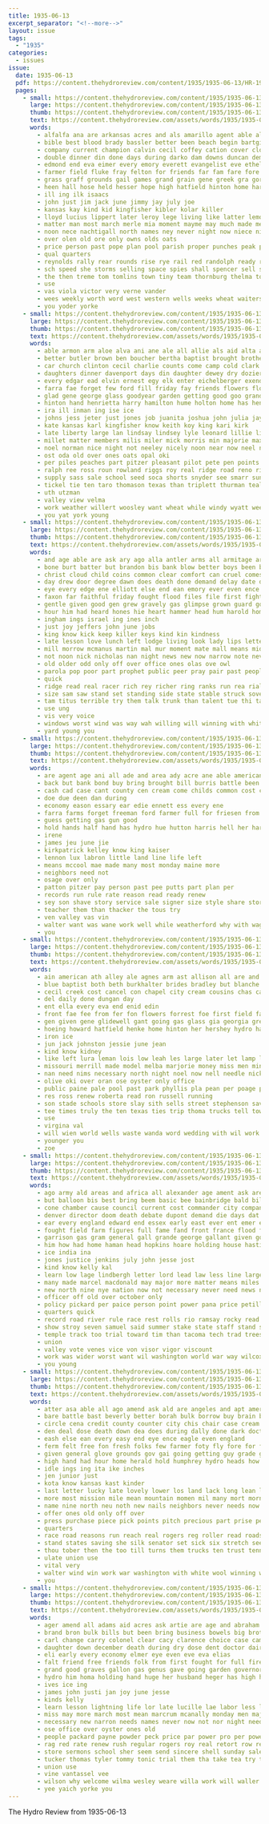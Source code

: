```yaml
---
title: 1935-06-13
excerpt_separator: "<!--more-->"
layout: issue
tags:
  - "1935"
categories:
  - issues
issue:
  date: 1935-06-13
  pdf: https://content.thehydroreview.com/content/1935/1935-06-13/HR-1935-06-13.pdf
  pages:
    - small: https://content.thehydroreview.com/content/1935/1935-06-13/small/HR-1935-06-13-01.jpg
      large: https://content.thehydroreview.com/content/1935/1935-06-13/large/HR-1935-06-13-01.jpg
      thumb: https://content.thehydroreview.com/content/1935/1935-06-13/thumbnails/HR-1935-06-13-01.jpg
      text: https://content.thehydroreview.com/assets/words/1935/1935-06-13/HR-1935-06-13-01.txt
      words:
        - alfalfa ana are arkansas acres and als amarillo agent able alva all age acre
        - bible best blood brady bassler better been beach begin bartgis bill beaumont but bowen big bethel bascom below business billie brothers bethany books break bail bonus bank broadway binger breeding boucher byam buy brick beasley browne bring brown borrow back banner barley bouts basinger band baxter bobby bennett began brief buys both ball brought
        - company current champion calvin cecil coffey cation cover cloninger curtain cronk cantrell can credit cattle curtis cotton clinton coo carry col count cousin came car caddo charles cot colonel cody carruth cole chance certain city county church carolyn chris comment carter con cost case class call condi come colony
        - double dinner din done days during darko dam downs duncan demand denham daughter delma diamond drop day doctor date data duel dick due daily deal down
        - edmond end eva eimer every emory everett evangelist eve ethel ellis eakin entz even eakins early enter era elizabeth ernest eber
        - farmer field fluke fray felton for friends far fam fare fore frost flood fort folks frances front feathers famous fitzpatrick frank full filling fost friday fun fitzpatric free fuss few fought from found first favor fast floor fred fei froese farm fight frame
        - grass graff grounds gail games grand grain gene greek gra gory gains good getto guest glass gave george game given getting gor group gain gorman
        - heen hall hose held hesser hope high hatfield hinton home harris haney has harvest hand half har hueston hardware her had harold herman hail hard heads honor holding henry hereford hammer hugh hamilton hold hay him hydro haye harry horton holt harlin
        - ill ing ilk isaacs
        - john just jim jack june jimmy jay july joe
        - kansas kay kind kid kingfisher kibler kolar killer
        - lloyd lucius lippert later leroy lege living like latter lemon land light lights longer long leader little landis lowe low less lunch league lose luella last large lively loy
        - matter man most march merle mia moment mayme may much made mention mike martin might men miss mighty mahaney miske mill myrna mildred morgan music market main middle miller merry mcgraw maude mack more monday must many members
        - noon nece nachtigall north names ney never night now niece ning need naz near norman needs new nims northern not notice name nichols nee necessary
        - over olen old ore only owns olds oats
        - price person past pope plan pool parish proper punches peak pound pol point perfect parrish pearl punch present piece payne player people profit purcell poage pay plenty pas poll park per pop pastor precious part
        - qual quarters
        - reynolds rally rear rounds rise rye rail red randolph ready robert round raiser ruth rogers rains ridenour rather rex ring regular rances reach ross record ranch ralph ropes raymond royal
        - sch speed she storms selling space spies shall spencer sell small saturday soon speaker story swing see sayre sunday show sue strong shown short sap say start send stockton said seems street set slemp slow service smith sermons store seeds state six singer serum seek sake stranger study severe song stanz sunda sun smaller sow sudan son steele special sutton shows school seed seen sandlin station shirley such sale south spring second season
        - the then treme tom tomlins town tiny team thornburg thelma tomlin tracy thomas ted than thalia them thing toward ton too ten texas tiger taylor trend temple take
        - use
        - vas viola victor very verne vander
        - wees weekly worth word west western wells weeks wheat waiters williams was win while worst well winning willia will walter wayne writer week with weatherford wild working wil winter walters why went wilma world wilson work watt
        - you yoder yorke
    - small: https://content.thehydroreview.com/content/1935/1935-06-13/small/HR-1935-06-13-02.jpg
      large: https://content.thehydroreview.com/content/1935/1935-06-13/large/HR-1935-06-13-02.jpg
      thumb: https://content.thehydroreview.com/content/1935/1935-06-13/thumbnails/HR-1935-06-13-02.jpg
      text: https://content.thehydroreview.com/assets/words/1935/1935-06-13/HR-1935-06-13-02.txt
      words:
        - able armon arm aloe alva ani ane ale all allie als aid alta aubrey and art allen alma are ary
        - better butler brown ben boucher bertha baptist brought brother bear bill beans body buckmaster but bran burg been bins ball back brannon business ber bob buy boyd blough binder brothers
        - car church clinton cecil charlie counts come camp cold clark cream crawford class city came coast caddo carnegie clarence coes carney cassi christian care cope crier christ cake cappo calle cordell camargo county corn clair cart calin carl creek
        - daughters dinner davenport days din daughter dewey dry dozier disner dan day dale dage dennis dinser detweiler down ditmore deering dunnington
        - every edgar ead elvin ernest egy elk enter eichelberger exendine enid eugene emery emma earl end ens even elbert entz eck
        - farra fae forget few ford fill friday fay friends flowers floyd fisher frenk frank for first fost farry frost fred faithful found from full fall
        - glad gene george glass goodyear garden getting good goo grand gard game geary gripe green guest ghering grain grace gregg
        - hinton hand henrietta harry hamilton hume holton home has hendra him hammer hot heberle homes hearing helen her herndon hard house hoe harding haye hom huitt homa harmony held hatcher hopewell harvest how henry ham had hydro
        - ira ill inman ing ise ice
        - johns jess jeter just jones job juanita joshua john julia jay joe johnnie june jack james jena joins jim
        - kate kansas karl kingfisher know keith koy king kari kirk
        - late liberty large lan lindsay lindsey lyle leonard lillie little lawton luther like letter last lizzie long
        - millet matter members milis miler mick morris min majorie maxton mapel melton marion mae many milo meal mound may mon martin market maude man marvin mail metter moses miller mile misa marcrum motte mccormick morning miss mash mary missouri most
        - noel norman nice night not neeley nicely noon near now neel new neighbors nowka nee nadine news nie north
        - ost oda old over ones oats opal oki
        - per piles peaches part pitzer pleasant pilot pete pen points pastor pent peo perfect press prier pat paso patient pearl paul past
        - ralph ree ross roun rowland riggs roy real ridge road reno ridenour robert rath rose run randell row ray rain richardson robertson ruth russell radio reber rest
        - supply sass sale school seed soca shorts snyder see smarr sund strong sturgis smooth shoe summer size side service standing saturday start sudan sunday special swing spain shanks small son sons sylvester slagell smith sun sturgill savior sow stock she sister sine supper stange say short slemp station sor sat
        - tickel tie ten taro thomason texas than triplett thurman teal thelma tucker twine tex town trom take the thomas theodore tom taylor too thoma them
        - uth utzman
        - valley view velma
        - work weather willert woosley want wheat while windy wyatt week white was well weatherford waite wells worthington wife wykert west will went wildman with williams weldon wood way
        - you yat york young
    - small: https://content.thehydroreview.com/content/1935/1935-06-13/small/HR-1935-06-13-03.jpg
      large: https://content.thehydroreview.com/content/1935/1935-06-13/large/HR-1935-06-13-03.jpg
      thumb: https://content.thehydroreview.com/content/1935/1935-06-13/thumbnails/HR-1935-06-13-03.jpg
      text: https://content.thehydroreview.com/assets/words/1935/1935-06-13/HR-1935-06-13-03.txt
      words:
        - and age able are ask ary ago alla antler arms all armitage art
        - bone burt batter but brandon bis bank blow better boys been bottle ber buller brain belong back blessing bor banish bens ben bureau bet blood brought began bot both blaine bush bands bore bones bear body bent breath
        - christ cloud child coins common clear comfort can cruel comes cook christian clifford callin cap christians cold cause course court camp came case con care church county cant cor come corner cross cation
        - day drew door degree dawn does death done demand delay date ding decoy dress days dusty drown doub doctor davy down daughter dows desire dear
        - eye every edge ene elliott else end ean emory ever even ence
        - faxon far faithful friday fought flood files file first fight felt floor forward from friendly found fall few freely fellow faith front fand for fire face fell fine
        - gentle given good gen grew gravely gas glimpse grown guard golden generous gave grace glee gather gone going graves glass gain
        - hour him had heard hones hie heart hammer head hum harold home hands harmony hath hush house her hood hed holy hee hopes has hurry hunting hurt half human happy hes high hoot hand hope how
        - ingham ings israel ing ines inch
        - just joy jeffers john june jobs
        - king know kick keep killer keys kind kin kindness
        - late lesson love lunch left lodge living look lady lips letter little let lark last liberal life lock low live lord lines light loss longer long labor litter like later
        - mill morrow mcmanus martin mal mur moment mate mall means middle miss more meager men most man must monday model martins mean magazine money may mature much mutter method many might miles made matt
        - not noon nick nicholas nan night news new now narrow note never need
        - old older odd only off over office ones olas ove owl
        - parola pop poor part prophet public peer pray pair past people paper per pry pride promise post peoples pers place plenty pock pile power pause paul pence pro precious pleas
        - quick
        - ridge read real racer rich rey richer ring ranks run rea rial ran rose road room records
        - size sam saw stand set standing side state stable struck sovereign said sick strong speak swift sense sou simple sible step style sang sins school snow stair sweet single sin staring see street still standard seems shoulders shelter sliz shearing smock strength slow sorrow small sir strange stamps story shoulder say seen sept show sat service shadow sunday swamp senior smile safe sharp smiles search she such stay
        - tam titus terrible try them talk trunk than talent tue thi taken trick take too tor toward tim top towns town turn the tine ton tell turns thar table takes thick team then times
        - use ung
        - vis very voice
        - windows worst wind was way wah willing will winning with white ward went world why wear want weight words well while write weakly wonder western win warning weekly watch word
        - yard young you
    - small: https://content.thehydroreview.com/content/1935/1935-06-13/small/HR-1935-06-13-04.jpg
      large: https://content.thehydroreview.com/content/1935/1935-06-13/large/HR-1935-06-13-04.jpg
      thumb: https://content.thehydroreview.com/content/1935/1935-06-13/thumbnails/HR-1935-06-13-04.jpg
      text: https://content.thehydroreview.com/assets/words/1935/1935-06-13/HR-1935-06-13-04.txt
      words:
        - are agent age ani all ade and area ady acre ane able american
        - back but bank bond buy bring brought bill burris battle been bie
        - cash cad case cant county cen cream come childs common cost check calvert chick carry cope comet clinton caddo
        - doe due deen dan during
        - economy eason essary ear edie ennett ess every ene
        - farra farms forget freeman ford farmer full for friesen from fon farm
        - guess getting gas gun good
        - hold hands half hand has hydro hue hutton harris hell her harold house horace hole him holcomb harvest
        - irene
        - james jeu june jie
        - kirkpatrick kelley know king kaiser
        - lennon lux labron little land line life left
        - means mccool mae made many most monday maine more
        - neighbors need not
        - osage over only
        - patton pitzer pay person past pee putts part plan per
        - records run rule rate reason read ready renew
        - sey son shave story service sale signer size style share store see slagell show start schoo
        - teacher them than thacker the tous try
        - ven valley vas vin
        - walter want was wane work well while weatherford why with wage woods week
        - you
    - small: https://content.thehydroreview.com/content/1935/1935-06-13/small/HR-1935-06-13-05.jpg
      large: https://content.thehydroreview.com/content/1935/1935-06-13/large/HR-1935-06-13-05.jpg
      thumb: https://content.thehydroreview.com/content/1935/1935-06-13/thumbnails/HR-1935-06-13-05.jpg
      text: https://content.thehydroreview.com/assets/words/1935/1935-06-13/HR-1935-06-13-05.txt
      words:
        - ain american ath alley ale agnes arm ast allison all are and ann ander alt ask
        - blue baptist both beth burkhalter brides bradley but blanche business bascom bast better blood browne barber bixler binger blakley brought bank bride byam betty
        - cecil creek cost cancel con chapel city cream cousins chas can craig cords coleman cole come cry channell
        - del daily done dungan day
        - ent ella every eva end enid edin
        - front fae fee from fer fon flowers forrest foe first field fallow for forget friday
        - gen given gene glidewell gant going gas glass gia georgia greeson games george green gave goose
        - hoeing howard hatfield henke home hinton her hershey hydro has harvest high herring heart hin hewitt hes
        - iron ice
        - jun jack johnston jessie june jean
        - kind know kidney
        - like left lura leman lois low leah les large later let lamp love lou
        - missouri merrill made model melba marjorie money miss men mine morning marriage means monday mayor middle mas marie martha many ming melody man
        - nan need nims necessary north night noel now nell needle nickel new
        - olive oki over oran ose oyster only office
        - public paine pale pool past park phyllis pla pean per poage pos pierce price pease points proper pastor pope
        - res ross renew roberta read ron russell running
        - son stade schools store slay sith sells street stephenson save see sick slemp salter standard sunny sunday she sun said staples sees sit sal sandlin sister surgeon scott service stove summer school saturday side streets sale
        - tee times truly the ten texas ties trip thoma trucks tell town take tara then tae too till tate tine thomas tyo
        - use
        - virgina val
        - will wien world wells waste wanda word wedding with wil work williams wees watch was words woodman william wait while
        - younger you
        - zoe
    - small: https://content.thehydroreview.com/content/1935/1935-06-13/small/HR-1935-06-13-06.jpg
      large: https://content.thehydroreview.com/content/1935/1935-06-13/large/HR-1935-06-13-06.jpg
      thumb: https://content.thehydroreview.com/content/1935/1935-06-13/thumbnails/HR-1935-06-13-06.jpg
      text: https://content.thehydroreview.com/assets/words/1935/1935-06-13/HR-1935-06-13-06.txt
      words:
        - ago army ald areas and africa all alexander age ament ask are ala april area asquith amend alt
        - but balloon bis best bring beem basic bee bainbridge bald bill bay bem boys been baldwin buy brick bankhead board byng back blue britain buggy
        - cone chamber cause council current cost commander city company can coco colorado con come chi canada colby course colon chiang colonel car col court charles case cotton clause china chief
        - denver director doom death debate dupont demand die days dat dean date demo dent dieter delaware dust deal drew due
        - ear every england edward end essex early east ever ent emer edison
        - fought field farm figures full fame fand front france flood free file fires forward flatter finan fast firestone from famous for found forth force french few fight first fair friend
        - garrison gas gram general gall grande george gallant given good gum gov grade german grape goods gor gen govern
        - him how had home haman head hopkins hoare holding house hastings hydro henry high huddleston has happy health har herbert hunting horse hala held hour hence
        - ice india ina
        - jones justice jenkins july john jesse jost
        - kind know kelly kal
        - learn low lage lindbergh letter lord lead law less line large lot labor life loan lebrun laval likely leaders last lon
        - many made marcel macdonald may major more matter means miles much most male mile minister mate mccarter mil man must men marble mountain
        - new north nine nye nation now not necessary never need news numbers nowhere
        - officer off old over october only
        - policy pickard per paice person point power pana price petillo pay plan persons promise pro pacific paper post president polley paul powe peace pool process private perfect pat people palms police plenty prime park pest present part pet past
        - quarters quick
        - record road river rule race rest rolls rio ramsay rocky read richmond rough regnier records raw ready roosevelt rate ried roose
        - show stroy seven samuel said summer stake state staff stand she straight spring sole states speedy stanley session strength sary seek sir salvage set secret saa setting stores speed storms such scot size still start sour southern spark soe sion scandrett south sudan sires search special sakal
        - temple track too trial toward tim than tacoma tech trad trees tant thing twa thi tie thoma tax the tor tople thomas times them torrent taken take trom texas tho try ton talk
        - union
        - valley vote venes vice von visor vigor viscount
        - work was wider worst want wil washington world war way wilcox why wages western week winners ways will wes wilt win with well wallan west won wear wagner
        - you young
    - small: https://content.thehydroreview.com/content/1935/1935-06-13/small/HR-1935-06-13-07.jpg
      large: https://content.thehydroreview.com/content/1935/1935-06-13/large/HR-1935-06-13-07.jpg
      thumb: https://content.thehydroreview.com/content/1935/1935-06-13/thumbnails/HR-1935-06-13-07.jpg
      text: https://content.thehydroreview.com/assets/words/1935/1935-06-13/HR-1935-06-13-07.txt
      words:
        - atter asa able all ago amend ask ald are angeles and apt american
        - bare battle bast beverly better borah bulk borrow buy brain box both beau bird black blue best been break brought bill but baby blow bruckart bitten bench bas base business back burn bil boston boast breath borrows body
        - circle cena credit county counter city chis chair case cream center courts come cattle clear chain court count couto college congress con clare certain cutting can centers course clark current cause crochet camp cases cotton chambers comes
        - den deal dose death down dea does during dally done dark doctor dent dows doubt danger deen dull dec dean draft day date days dance dreas
        - eash else ean every easy end eye ence eagle even england
        - ferm felt free fon fresh folks few farmer foty fly fore for favor fine full fellow from fin frazier force fer far fow first famous fear fund farm
        - given general glove grounds gov gai going getting guy grade ger guess games guide gus grass goy gust gream good gather giant govern grape game
        - high hand had hour home herald hold humphrey hydro heads how hook hands hope human hence hey him haye horse heard heart hearty half hal hard held hiscox holder head hair hoy has
        - idle ings ing ita ike inches
        - jen junior just
        - kota know kansas kast kinder
        - last letter lucky late lovely lower los land lack long lean lanes large lands law ledy left loss low let ling list legal lon line less lot losing life later lemke little lee likely loud like loan laws
        - more most mission mile mean mountain momen mil many mort morning miles may much men might mail manual must mores mora made morn minor magazine matter money man meal mich
        - name nine north neu noth new nails neighbors never needs now neighbor not
        - offer ones old only off over
        - press purchase piece pick points pitch precious part prise pet proper past poe powers pass policy pany patch people private poor prest pretty paris persons phe price plan pin per president pay person public place payment pila power
        - quarters
        - race road reasons run reach real rogers reg roller read roads rose reo roosevelt reason
        - stand states saving she silk senator set sick six stretch seems such stay shed state stock shy sam sery stuff see summer shows speed say slow scarf store shown small send sun sell stress sud start student strength sido salary straight sage scott soar side sands
        - thou tober then the too till turns them trucks ten trust tenn tay tell than town turn tall tan trom takes top tas ton tender taw tee telling trail take trip talk tous tait test thing
        - ulate union use
        - vital very
        - walter wind win work war washington with white wool winning while working water william world west was write worth will works way wit worst wide wafer willing weit weeks why wagon
        - you
    - small: https://content.thehydroreview.com/content/1935/1935-06-13/small/HR-1935-06-13-08.jpg
      large: https://content.thehydroreview.com/content/1935/1935-06-13/large/HR-1935-06-13-08.jpg
      thumb: https://content.thehydroreview.com/content/1935/1935-06-13/thumbnails/HR-1935-06-13-08.jpg
      text: https://content.thehydroreview.com/assets/words/1935/1935-06-13/HR-1935-06-13-08.txt
      words:
        - ager amend all adams aid acres ask artie are age and abraham ali annie alita
        - brand bron bulk bills but been bring business bowels big brothers bill bolster better backs bailey born back board bank bond bible bartley buy bea binder beulah bonus bradley bean bradford
        - carl change carry colonel clear cacy clarence choice case came can chance cor cat cheese constant care cause christine county cation coffee collier curnutt courts cains comfort colony come city cantrell cecil call congress cherrie cream con church court coleman
        - daughter down december death during dry dose dent doctor dairy dooley date days del dinner does deere day
        - eli early every economy elmer eye even eve eva elias
        - falt friend free friends folk from first fought for full fire far friday forget fine felt field fun farm
        - grand good graves gallon gas genus gave going garden governor george grain gore georgia glidewell goes general
        - hydro him homa holding hand huge her husband heger has high hall host hail hot harvest hinton harry
        - ives ice ing
        - james john justi jan joy june jesse
        - kinds kelly
        - learn lesson lightning life lor late lucille lae labor less lister like leonard lau laws lanning little let loan lab low large luther lottie land lincoln
        - miss may more march most mean marcrum mcanally monday men major morning marriage mey mente martha monte made millet mon money many moment maggie mac music marland maid much must market mares margaret
        - necessary new narron needs names never now not nor night need ney noon
        - ose office over oyster ones old
        - people packard payne powder peck price par power pro per powers pound press president paul pay pages present plan plate plenty pennington pork pete pump ports
        - rag red rate renew rush regular rogers roy real retort row reber ready roosevelt ringler route
        - store sermons school sher seem send sincere shell sunday sale season silver starts son shown seed smith ship stock special sons star say she senna saturday scott service state slow spells states senator see such shirley silas show smaller shape stockton storm stove salt sum said save sister set
        - tucker thomas tyler tommy tonic trial them tha take tea try tap taylor thing thi than tom top tee too thomason tax test thurs temple the tobe twine
        - union use
        - vine vantassel vee
        - wilson why welcome wilma wesley weare willa work will waller walt went was watch wise white way weatherford with william wheel week
        - yee yaich yorke you
---
```


The Hydro Review from 1935-06-13

<!--more-->

